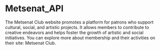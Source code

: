# Metsenat_API
The Metsenat Club website promotes a platform for patrons who support cultural, social, and artistic projects. It allows members to contribute to creative endeavors and helps foster the growth of artistic and social initiatives. You can explore more about membership and their activities on their site: Metsenat Club.
